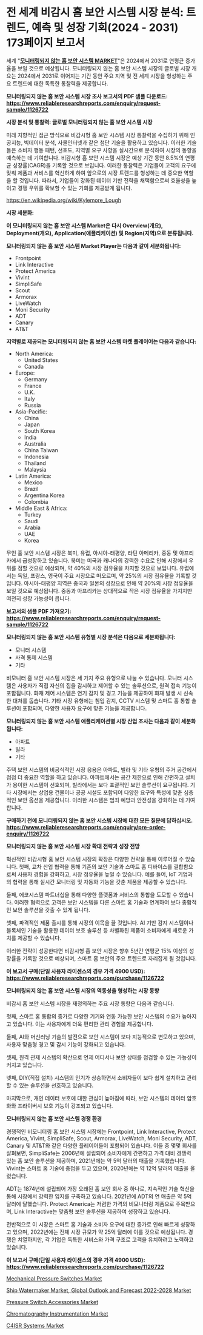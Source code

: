 <p><h1>전 세계 비감시 홈 보안 시스템 시장 분석: 트렌드, 예측 및 성장 기회(2024 - 2031) 173페이지 보고서</h1></p><p>세계 "<strong><a href="https://www.reliableresearchreports.com/unmonitored-home-security-system-r1126722?utm_campaign=106&utm_medium=8&utm_source=Github&utm_content=ia&utm_term=17112024&utm_id=unmonitored-home-security-system">모니터링되지 않는 홈 보안 시스템 MARKET</a></strong>"은 2024에서 2031로 연평균 증가율을 보일 것으로 예상됩니다. 모니터링되지 않는 홈 보안 시스템 시장의 글로벌 시장 개요는 2024에서 2031로 이어지는 기간 동안 주요 지역 및 전 세계 시장을 형성하는 주요 트렌드에 대한 독특한 통찰력을 제공합니다.</p>
<p><strong>모니터링되지 않는 홈 보안 시스템 시장 조사 보고서의 PDF 샘플 다운로드: <a href="https://www.reliableresearchreports.com/enquiry/request-sample/1126722?utm_campaign=106&utm_medium=8&utm_source=Github&utm_content=ia&utm_term=17112024&utm_id=unmonitored-home-security-system">https://www.reliableresearchreports.com/enquiry/request-sample/1126722</a></strong></p>
<p><strong>시장 분석 및 통찰력: 글로벌 모니터링되지 않는 홈 보안 시스템 시장</strong></p>
<p><p>미래 지향적인 접근 방식으로 비감시형 홈 보안 시스템 시장 통찰력을 수집하기 위해 인공지능, 빅데이터 분석, 사물인터넷과 같은 첨단 기술을 활용하고 있습니다. 이러한 기술들은 소비자 행동 패턴, 선호도, 지역별 요구 사항을 실시간으로 분석하여 시장의 동향을 예측하는 데 기여합니다. 비감시형 홈 보안 시스템 시장은 예상 기간 동안 8.5%의 연평균 성장률(CAGR)을 기록할 것으로 보입니다. 이러한 통찰력은 기업들이 고객의 요구에 맞춰 제품과 서비스를 혁신하게 하여 앞으로의 시장 트렌드를 형성하는 데 중요한 역할을 할 것입니다. 따라서, 기업들이 강화된 데이터 기반 전략을 채택함으로써 효율성을 높이고 경쟁 우위를 확보할 수 있는 기회를 제공받게 됩니다.</p></p>
<p><a href="%7CAUTHORITHY_DOMAIN_URL%7C?utm_campaign=106&utm_medium=8&utm_source=Github&utm_content=ia&utm_term=17112024&utm_id=unmonitored-home-security-system">https://en.wikipedia.org/wiki/Kylemore_Lough</a></p>
<p><strong>시장 세분화:</strong></p>
<p><strong>이 모니터링되지 않는 홈 보안 시스템 Market은 다시 Overview(개요), Deployment(개요), Application(애플리케이션) 및 Region(지역)으로 분류됩니다.</strong></p>
<p><strong>모니터링되지 않는 홈 보안 시스템 Market Player는 다음과 같이 세분화됩니다:</strong></p>
<p><ul><li>Frontpoint</li><li>Link Interactive</li><li>Protect America</li><li>Vivint</li><li>SimpliSafe</li><li>Scout</li><li>Armorax</li><li>LiveWatch</li><li>Moni Security</li><li>ADT</li><li>Canary</li><li>AT&T</li></ul></p>
<p><strong>지역별로 제공되는 모니터링되지 않는 홈 보안 시스템 마켓 플레이어는 다음과 같습니다:</strong></p>
<p><ul>
    <li>
        North America:
        <ul>
            <li>United States</li>
            <li>Canada</li>
        </ul>
    </li>
    <li>
        Europe:
        <ul>
            <li>Germany</li>
            <li>France</li>
            <li>U.K.</li>
            <li>Italy</li>
            <li>Russia</li>
        </ul>
    </li>
    <li>
        Asia-Pacific:
        <ul>
            <li>China</li>
            <li>Japan</li>
            <li>South Korea</li>
            <li>India</li>
            <li>Australia</li>
            <li>China Taiwan</li>
            <li>Indonesia</li>
            <li>Thailand</li>
            <li>Malaysia</li>
        </ul>
    </li>
    <li>
        Latin America:
        <ul>
            <li>Mexico</li>
            <li>Brazil</li>
            <li>Argentina Korea</li>
            <li>Colombia</li>
        </ul>
    </li>
    <li>
        Middle East & Africa:
        <ul>
            <li>Turkey</li>
            <li>Saudi</li>
            <li>Arabia</li>
            <li>UAE</li>
            <li>Korea</li>
        </ul>
    </li>
    </ul></p>
<p><p>무인 홈 보안 시스템 시장은 북미, 유럽, 아시아-태평양, 라틴 아메리카, 중동 및 아프리카에서 급성장하고 있습니다. 북미는 미국과 캐나다의 강력한 수요로 인해 시장에서 우위를 점할 것으로 예상되며, 약 40%의 시장 점유율을 차지할 것으로 보입니다. 유럽에서는 독일, 프랑스, 영국이 주요 시장으로 떠오르며, 약 25%의 시장 점유율을 기록할 것입니다. 아시아-태평양 지역은 중국과 일본의 성장으로 인해 약 20%의 시장 점유율을 보일 것으로 예상됩니다. 중동과 아프리카는 상대적으로 작은 시장 점유율을 가지지만 여전히 성장 가능성이 큽니다.</p></p>
<p><strong>보고서의 샘플 PDF 가져오기: <a href="https://www.reliableresearchreports.com/enquiry/request-sample/1126722?utm_campaign=106&utm_medium=8&utm_source=Github&utm_content=ia&utm_term=17112024&utm_id=unmonitored-home-security-system">https://www.reliableresearchreports.com/enquiry/request-sample/1126722</a></strong></p>
<p><strong>모니터링되지 않는 홈 보안 시스템 유형별 시장 분석은 다음으로 세분화됩니다:</strong></p>
<p><ul><li>모니터 시스템</li><li>사격 통제 시스템</li><li>기타</li></ul></p>
<p><p>비모니터 홈 보안 시스템 시장은 세 가지 주요 유형으로 나눌 수 있습니다. 모니터 시스템은 사용자가 직접 자신의 집을 감시하고 제어할 수 있는 솔루션으로, 원격 접속 기능이 포함됩니다. 화재 제어 시스템은 연기 감지 및 경고 기능을 제공하여 화재 발생 시 신속한 대처를 돕습니다. 기타 시장 유형에는 침입 감지, CCTV 시스템 및 스마트 홈 통합 솔루션이 포함되며, 다양한 사용자 요구에 맞춘 기능을 제공합니다.</p></p>
<p><strong>모니터링되지 않는 홈 보안 시스템 애플리케이션별 시장 산업 조사는 다음과 같이 세분화됩니다:</strong></p>
<p><ul><li>아파트</li><li>빌라</li><li>기타</li></ul></p>
<p><p>주택 보안 시스템의 비공식적인 시장 응용은 아파트, 빌라 및 기타 유형의 주거 공간에서 점점 더 중요한 역할을 하고 있습니다. 아파트에서는 공간 제한으로 인해 간편하고 설치가 용이한 시스템이 선호되며, 빌라에서는 보다 포괄적인 보안 솔루션이 요구됩니다. 기타 시장에서는 상업용 건물이나 공공 시설도 포함되어 다양한 요구와 특성에 맞춘 심층적인 보안 옵션을 제공합니다. 이러한 시스템은 범죄 예방과 안전성을 강화하는 데 기여합니다.</p></p>
<p><strong>구매하기 전에 모니터링되지 않는 홈 보안 시스템 시장에 대한 모든 질문에 답하십시오. <a href="https://www.reliableresearchreports.com/enquiry/pre-order-enquiry/1126722?utm_campaign=106&utm_medium=8&utm_source=Github&utm_content=ia&utm_term=17112024&utm_id=unmonitored-home-security-system">https://www.reliableresearchreports.com/enquiry/pre-order-enquiry/1126722</a></strong></p>
<p><strong>모니터링되지 않는 홈 보안 시스템 시장 확대 전략과 성장 전망</strong></p>
<p><p>혁신적인 비감시형 홈 보안 시스템 시장의 확장은 다양한 전략을 통해 이루어질 수 있습니다. 첫째, 교차 산업 협력을 통해 기존의 보안 기술과 스마트 홈 디바이스를 결합함으로써 사용자 경험을 강화하고, 시장 점유율을 높일 수 있습니다. 예를 들어, IoT 기업과의 협력을 통해 실시간 모니터링 및 자동화 기능을 갖춘 제품을 제공할 수 있습니다.</p><p>둘째, 에코시스템 파트너십을 통해 다양한 플랫폼과 서비스의 통합을 도모할 수 있습니다. 이러한 협력으로 고객은 보안 시스템을 다른 스마트 홈 기술과 연계하여 보다 종합적인 보안 솔루션을 갖출 수 있게 됩니다.</p><p>셋째, 파격적인 제품 출시를 통해 시장의 이목을 끌 것입니다. AI 기반 감지 시스템이나 블록체인 기술을 활용한 데이터 보호 솔루션 등 차별화된 제품이 소비자에게 새로운 가치를 제공할 수 있습니다.</p><p>이러한 전략이 성공한다면 비감시형 홈 보안 시장은 향후 5년간 연평균 15% 이상의 성장률을 기록할 것으로 예상되며, 스마트 홈 보안의 주요 트렌드로 자리잡게 될 것입니다.</p></p>
<p><strong>이 보고서 구매(단일 사용자 라이센스의 경우 가격 4900 USD): <a href="https://www.reliableresearchreports.com/purchase/1126722?utm_campaign=106&utm_medium=8&utm_source=Github&utm_content=ia&utm_term=17112024&utm_id=unmonitored-home-security-system">https://www.reliableresearchreports.com/purchase/1126722</a></strong></p>
<p><strong>모니터링되지 않는 홈 보안 시스템 시장의 역동성을 형성하는 시장 동향</strong></p>
<p><p>비감시 홈 보안 시스템 시장을 재정의하는 주요 시장 동향은 다음과 같습니다. </p><p>첫째, 스마트 홈 통합의 증가로 다양한 기기와 연동 가능한 보안 시스템의 수요가 높아지고 있습니다. 이는 사용자에게 더욱 편리한 관리 경험을 제공합니다. </p><p>둘째, AI와 머신러닝 기술의 발전으로 보안 시스템이 보다 지능적으로 변모하고 있으며, 사용자 맞춤형 경고 및 감시 기능이 강화되고 있습니다. </p><p>셋째, 원격 관제 시스템의 확산으로 언제 어디서나 보안 상태를 점검할 수 있는 가능성이 커지고 있습니다. </p><p>넷째, DIY(직접 설치) 시스템의 인기가 상승하면서 소비자들이 보다 쉽게 설치하고 관리할 수 있는 솔루션을 선호하고 있습니다. </p><p>마지막으로, 개인 데이터 보호에 대한 관심이 높아짐에 따라, 보안 시스템의 데이터 암호화와 프라이버시 보호 기능이 강조되고 있습니다.</p></p>
<p><strong>모니터링되지 않는 홈 보안 시스템 경쟁 환경</strong></p>
<p><p>경쟁적인 비모니터링 홈 보안 시스템 시장에는 Frontpoint, Link Interactive, Protect America, Vivint, SimpliSafe, Scout, Armorax, LiveWatch, Moni Security, ADT, Canary 및 AT&T와 같은 다양한 플레이어들이 포함되어 있습니다. 이들 중 몇몇 회사를 살펴보면, SimpliSafe는 2006년에 설립되어 소비자에게 간편하고 가격 대비 경쟁력 있는 홈 보안 솔루션을 제공하며, 2021년에는 약 5억 달러의 매출을 기록했습니다. Vivint는 스마트 홈 기술에 중점을 두고 있으며, 2020년에는 약 12억 달러의 매출을 올렸습니다.</p><p>ADT는 1874년에 설립되어 가장 오래된 홈 보안 회사 중 하나로, 지속적인 기술 혁신을 통해 시장에서 강력한 입지를 구축하고 있습니다. 2021년에 ADT의 연 매출은 약 5억 달러에 달했습니다. Protect America는 저렴한 가격의 비모니터링 제품으로 주목받으며, Link Interactive는 맞춤형 보안 솔루션을 제공하여 성장하고 있습니다.</p><p>전반적으로 이 시장은 스마트 홈 기술과 소비자 요구에 대한 증가로 인해 빠르게 성장하고 있으며, 2022년에는 전체 시장 규모가 약 25억 달러에 이를 것으로 예상됩니다. 경쟁은 치열하지만, 각 기업은 독특한 서비스와 가격 구조로 고객을 유치하려고 노력하고 있습니다.</p></p>
<p><strong>이 보고서 구매(단일 사용자 라이센스의 경우 가격 4900 USD): <a href="https://www.reliableresearchreports.com/purchase/1126722?utm_campaign=106&utm_medium=8&utm_source=Github&utm_content=ia&utm_term=17112024&utm_id=unmonitored-home-security-system">https://www.reliableresearchreports.com/purchase/1126722</a></strong></p>
<p><p><a href="https://issuu.com/reportprime-2/docs/mechanical-pressure-switches-market_5da5730f92e38f?utm_campaign=106&utm_medium=8&utm_source=Github&utm_content=ia&utm_term=17112024&utm_id=unmonitored-home-security-system">Mechanical Pressure Switches Market</a></p><p><a href="https://github.com/julyju69/Market-Research-Report-List-5/blob/main/ship-watermaker-market-global-outlook-and-forecast-2022-2028-market.md?utm_campaign=106&utm_medium=8&utm_source=Github&utm_content=ia&utm_term=17112024&utm_id=unmonitored-home-security-system">Ship Watermaker Market, Global Outlook and Forecast 2022-2028 Market</a></p><p><a href="https://issuu.com/reportprime-2/docs/pressure-switch-accessories-market-_9370719b61d862?utm_campaign=106&utm_medium=8&utm_source=Github&utm_content=ia&utm_term=17112024&utm_id=unmonitored-home-security-system">Pressure Switch Accessories Market</a></p><p><a href="https://www.linkedin.com/pulse/chromatography-instrumentation-market-size-share-analysis-5vdke?utm_campaign=106&utm_medium=8&utm_source=Github&utm_content=ia&utm_term=17112024&utm_id=unmonitored-home-security-system">Chromatography Instrumentation Market</a></p><p><a href="https://www.linkedin.com/pulse/future-innovation-global-c4isr-systems-market-growth-opportunities-emdae?utm_campaign=106&utm_medium=8&utm_source=Github&utm_content=ia&utm_term=17112024&utm_id=unmonitored-home-security-system">C4ISR Systems Market</a></p></p>